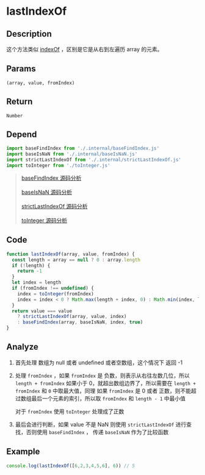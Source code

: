 # lastIndexOf

## Description
这个方法类似 [indexOf](./indexOf.md) ，区别是它是从右到左遍历 array 的元素。

## Params
`(array, value, fromIndex)`

## Return
`Number`

## Depend
```js
import baseFindIndex from './.internal/baseFindIndex.js'
import baseIsNaN from './.internal/baseIsNaN.js'
import strictLastIndexOf from './.internal/strictLastIndexOf.js'
import toInteger from './toInteger.js'
```
> [baseFindIndex 源码分析](../internal/baseFindIndex.md)
> <br/>
> <br/>
> [baseIsNaN 源码分析](../internal/baseIsNaN.md)
> <br/>
> <br/>
> [strictLastIndexOf 源码分析](../internal/strictLastIndexOf.md)
> <br/>
> <br/>
> [toInteger 源码分析](./toInteger.md)

## Code
```js
function lastIndexOf(array, value, fromIndex) {
  const length = array == null ? 0 : array.length
  if (!length) {
    return -1
  }
  let index = length
  if (fromIndex !== undefined) {
    index = toInteger(fromIndex)
    index = index < 0 ? Math.max(length + index, 0) : Math.min(index, length - 1)
  }
  return value === value
    ? strictLastIndexOf(array, value, index)
    : baseFindIndex(array, baseIsNaN, index, true)
}
```

## Analyze
1. 首先处理 数组为 null 或者 undefined 或者空数组，这个情况下 返回 -1
   
2. 处理 `fromIndex` ，如果 `fromIndex` 是 负数，则表示从右往左数几位，所以 `length + fromIndex` 如果小于 0，就超出数组边界了，所以需要在 `length + fromIndex` 和 `0` 中取最大值，同理 如果 `fromIndex` 是 0 或者 正数，则不能超过数组最后一个元素的索引，所以取 `fromIndex` 和 `length - 1` 中最小值

   对于 `fromIndex` 使用 `toInteger` 处理成了正数
3. 最后会进行判断，如果 value 不是 NaN 则使用 `strictLastIndexOf` 进行查找，否则使用 `baseFindIndex` ， 传递 `baseIsNaN` 作为了比较函数

## Example
```js
console.log(lastIndexOf([6,2,3,4,5,6], 6)) // 5
```
